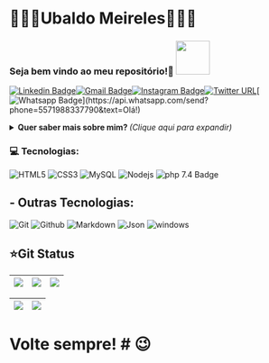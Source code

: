 # 👨🏿‍💻Ubaldo Meireles🏿‍🧔🏿

### Seja bem vindo ao meu repositório!🎈 <img src="https://media.giphy.com/media/LnQjpWaON8nhr21vNW/giphy.gif" width="60">

[![Linkedin Badge](https://img.shields.io/badge/-LinkedIn-blue?style=flat-square&logo=Linkedin&logoColor=white&link=https://www.linkedin.com/in/ubaldo-meireles-de-jesus-sousa-b8b62b32)](https://www.linkedin.com/in/ubaldo-meireles-de-jesus-sousa-b8b62b32)[![Gmail Badge](https://img.shields.io/badge/-Gmail-c14438?style=flat-square&logo=Gmail&logoColor=white&link=mailto:contato.ubaldo3@gmail.com)](mailto:contato.ubaldo3@gmail.com)[![Instagram Badge](https://img.shields.io/badge/-ubaldo3-a43b9d?style=flat-square&logo=Instagram&logoColor=white&link=https://www.instagram.com/ubaldo3/)](https://www.instagram.com/ubaldo3/)[![Twitter URL](https://img.shields.io/twitter/url?style=social&url=https%3A%2F%2Ftwitter.com%2Fubaldo3)](https://twitter.com/ubaldo3)[![Whatsapp Badge](https://img.shields.io/badge/-Whatsapp-4CA143?style=flat-square&labelColor=4CA143&logo=whatsapp&logoColor=white&link=https://api.whatsapp.com/send?phone=5571988337790&text=Olá!)](https://api.whatsapp.com/send?phone=5571988337790&text=Olá!)

<details>
<summary>  <b> Quer saber mais sobre mim? </b>  <i>(Clique aqui para expandir)</i>  </summary>

### 📖 Sobre mim

Eu moro em salvador da Bahia, sou comunicativo, trabalho bem em equipe, sou membro fundador da associação de atletas Paralímpicos da Bahia (AAPBA), que tem um projeto social na lagoa do Abaeté e seu entorno, já trabalhei em outros projetos sociais como orientador de informática básica e manutenção de micro, para PCD(Pessoa com deficiência), crianças e idosos.

Como fruto da necessidade de incluir digitalmente os PCDs, iniciei essa caminhada nas trilhas virtuais da programação, tendo como objetivo me tornar um programador web e posteriormente full-stack, e assim elaborar sites e apps para o público PCD.

Atualmente sou graduando em Bacharelado em Sistemas de Informação
</details>

### 💻 Tecnologias:

![HTML5](https://img.shields.io/badge/-HTML5-E34F26?style=flat-square&logo=html5&logoColor=white)
![CSS3](https://img.shields.io/badge/-CSS3-549FDE?style=flat-square&logo=css3&logoColor=white)
![MySQL](https://img.shields.io/badge/-MySQL-00758F?style=flat-square&logo=mysql&logoColor=white)
![Nodejs](https://img.shields.io/badge/-Node.js-43853d?style=flat-square&logo=Node.js&logoColor=white)
![php 7.4 Badge](https://img.shields.io/badge/-7.4-000?style=flat&color=grey&logo=Php&logoColor=white&label=Php&labelColor=black)

## - Outras Tecnologias:
![Git](https://img.shields.io/badge/git%20-%23F05033.svg?&style=for-the-badge&logo=git&logoColor=white) 
![Github](https://img.shields.io/badge/github%20-%23121011.svg?&style=for-the-badge&logo=github&logoColor=white) 
![Markdown](https://img.shields.io/badge/Markdown-000000?style=for-the-badge&logo=markdown&logoColor=white)
![Json](https://img.shields.io/badge/json-5E5C5C?style=for-the-badge&logo=json&logoColor=white)
![windows](https://img.shields.io/badge/Windows-0078D6?style=for-the-badge&logo=windows&logoColor=white)

## ⭐Git Status
| ![](http://github-profile-summary-cards.vercel.app/api/cards/stats?username=UMJS&theme=blueberry) | ![](http://github-profile-summary-cards.vercel.app/api/cards/repos-per-language?username=UMJS&theme=blueberry) | ![](http://github-profile-summary-cards.vercel.app/api/cards/most-commit-language?username=UMJS&theme=blueberry) |
| :-: | :-: | :-: |

|![](http://github-profile-summary-cards.vercel.app/api/cards/productive-time?username=UMJS&theme=blueberry&utcOffset=8) |![](http://github-profile-summary-cards.vercel.app/api/cards/profile-details?username=UMJS&theme=blueberry)| 
| :-: | :-: |

# Volte sempre! # 😉
